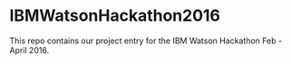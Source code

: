 # IBMWatsonHackathon2016
This repo contains our project entry for the IBM Watson Hackathon Feb - April 2016.
